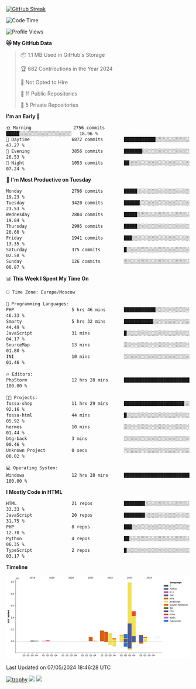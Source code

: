[![GitHub Streak](https://github-readme-streak-stats.herokuapp.com/?user=yogik10)](https://git.io/streak-stats)
<!--START_SECTION:waka-->
![Code Time](http://img.shields.io/badge/Code%20Time-506%20hrs%2018%20mins-blue)

![Profile Views](http://img.shields.io/badge/Profile%20Views-0-blue)

**🐱 My GitHub Data** 

> 📦 1.1 MB Used in GitHub's Storage 
 > 
> 🏆 682 Contributions in the Year 2024
 > 
> 🚫 Not Opted to Hire
 > 
> 📜 11 Public Repositories 
 > 
> 🔑 5 Private Repositories 
 > 
**I'm an Early 🐤** 

```text
🌞 Morning                2756 commits        █████░░░░░░░░░░░░░░░░░░░░   18.96 % 
🌆 Daytime                6872 commits        ████████████░░░░░░░░░░░░░   47.27 % 
🌃 Evening                3856 commits        ███████░░░░░░░░░░░░░░░░░░   26.53 % 
🌙 Night                  1053 commits        ██░░░░░░░░░░░░░░░░░░░░░░░   07.24 % 
```
📅 **I'm Most Productive on Tuesday** 

```text
Monday                   2796 commits        █████░░░░░░░░░░░░░░░░░░░░   19.23 % 
Tuesday                  3420 commits        ██████░░░░░░░░░░░░░░░░░░░   23.53 % 
Wednesday                2884 commits        █████░░░░░░░░░░░░░░░░░░░░   19.84 % 
Thursday                 2995 commits        █████░░░░░░░░░░░░░░░░░░░░   20.60 % 
Friday                   1941 commits        ███░░░░░░░░░░░░░░░░░░░░░░   13.35 % 
Saturday                 375 commits         █░░░░░░░░░░░░░░░░░░░░░░░░   02.58 % 
Sunday                   126 commits         ░░░░░░░░░░░░░░░░░░░░░░░░░   00.87 % 
```


📊 **This Week I Spent My Time On** 

```text
🕑︎ Time Zone: Europe/Moscow

💬 Programming Languages: 
PHP                      5 hrs 46 mins       ████████████░░░░░░░░░░░░░   46.33 % 
Smarty                   5 hrs 32 mins       ███████████░░░░░░░░░░░░░░   44.49 % 
JavaScript               31 mins             █░░░░░░░░░░░░░░░░░░░░░░░░   04.17 % 
SourceMap                13 mins             ░░░░░░░░░░░░░░░░░░░░░░░░░   01.80 % 
INI                      10 mins             ░░░░░░░░░░░░░░░░░░░░░░░░░   01.46 % 

🔥 Editors: 
PhpStorm                 12 hrs 28 mins      █████████████████████████   100.00 % 

🐱‍💻 Projects: 
fossa-shop               11 hrs 29 mins      ███████████████████████░░   92.16 % 
fossa-html               44 mins             █░░░░░░░░░░░░░░░░░░░░░░░░   05.92 % 
hermes                   10 mins             ░░░░░░░░░░░░░░░░░░░░░░░░░   01.44 % 
btg-back                 3 mins              ░░░░░░░░░░░░░░░░░░░░░░░░░   00.46 % 
Unknown Project          0 secs              ░░░░░░░░░░░░░░░░░░░░░░░░░   00.02 % 

💻 Operating System: 
Windows                  12 hrs 28 mins      █████████████████████████   100.00 % 
```

**I Mostly Code in HTML** 

```text
HTML                     21 repos            ████████░░░░░░░░░░░░░░░░░   33.33 % 
JavaScript               20 repos            ████████░░░░░░░░░░░░░░░░░   31.75 % 
PHP                      8 repos             ███░░░░░░░░░░░░░░░░░░░░░░   12.70 % 
Python                   4 repos             ██░░░░░░░░░░░░░░░░░░░░░░░   06.35 % 
TypeScript               2 repos             █░░░░░░░░░░░░░░░░░░░░░░░░   03.17 % 
```



**Timeline**

![Lines of Code chart](https://raw.githubusercontent.com/Yogik10/Yogik10/main/assets/bar_graph.png)


 Last Updated on 07/05/2024 18:46:28 UTC
<!--END_SECTION:waka-->
[![trophy](https://github-profile-trophy.vercel.app/?username=yogik10)](https://github.com/ryo-ma/github-profile-trophy)
![](https://github-profile-summary-cards.vercel.app/api/cards/profile-details?username=yogik10&theme=solarized_dark)
![](https://github-profile-summary-cards.vercel.app/api/cards/most-commit-language?username=yogik10&theme=solarized_dark)


